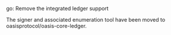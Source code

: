 go: Remove the integrated ledger support

The signer and associated enumeration tool have been moved to
oasisprotocol/oasis-core-ledger.
